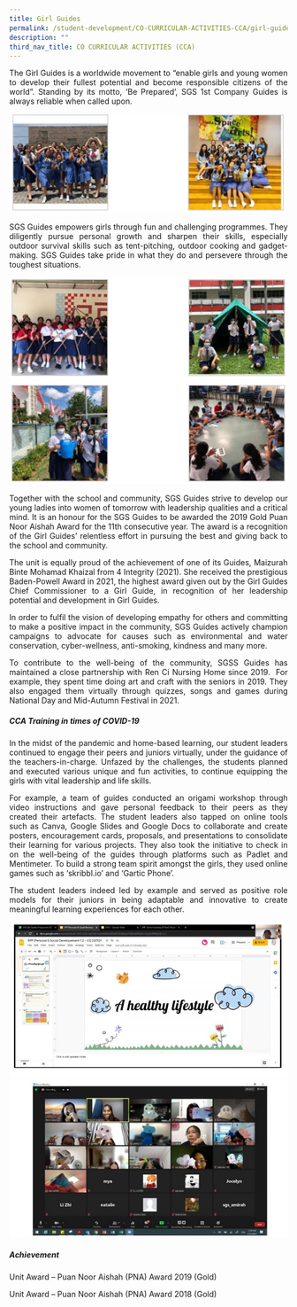 ```yaml
---
title: Girl Guides
permalink: /student-development/CO-CURRICULAR-ACTIVITIES-CCA/girl-guides/
description: ""
third_nav_title: CO CURRICULAR ACTIVITIES (CCA)
---
```

<p style="text-align: justify;"> The Girl Guides is a worldwide movement to “enable girls and young women to develop their fullest potential and become responsible citizens of the world”. Standing by its motto, ‘Be Prepared’, SGS 1st Company Guides is always reliable when called upon. </p>

![](/images/CCA%20Girl%20Guides/girl_guide1.jpg)

<p style="text-align: justify;"> SGS Guides empowers girls through fun and challenging programmes. They diligently pursue personal growth and sharpen their skills, especially outdoor survival skills such as tent-pitching, outdoor cooking and gadget-making. SGS Guides take pride in what they do and persevere through the toughest situations. </p>

![](/images/CCA%20Girl%20Guides/girl_guide2.jpg)

<p style="text-align: justify;"> Together with the school and community, SGS Guides strive to develop our young ladies into women of tomorrow with leadership qualities and a critical mind. It is an honour for the SGS Guides to be awarded the 2019 Gold Puan Noor Aishah Award for the 11th consecutive year. The award is a recognition of the Girl Guides’ relentless effort in pursuing the best and giving back to the school and community. </p>

<p style="text-align: justify;"> The unit is equally proud of the achievement of one of its Guides, Maizurah Binte Mohamad Khaizal from 4 Integrity (2021). She received the prestigious Baden-Powell Award in 2021, the highest award given out by the Girl Guides Chief Commissioner to a Girl Guide, in recognition of her leadership potential and development in Girl Guides. </p>

<p style="text-align: justify;"> In order to fulfil the vision of developing empathy for others and committing to make a positive impact in the community, SGS Guides actively champion campaigns to advocate for causes such as environmental and water conservation, cyber-wellness, anti-smoking, kindness and many more. </p>

<p style="text-align: justify;"> To contribute to the well-being of the community, SGSS Guides has maintained a close partnership with Ren Ci Nursing Home since 2019.  For example, they spent time doing art and craft with the seniors in 2019. They also engaged them virtually through quizzes, songs and games during National Day and Mid-Autumn Festival in 2021. </p>

##### **CCA Training in times of COVID-19**

<p style="text-align: justify;"> In the midst of the pandemic and home-based learning, our student leaders continued to engage their peers and juniors virtually, under the guidance of the teachers-in-charge. Unfazed by the challenges, the students planned and executed various unique and fun activities, to continue equipping the girls with vital leadership and life skills. </p>

<p style="text-align: justify;"> For example, a team of guides conducted an origami workshop through video instructions and gave personal feedback to their peers as they created their artefacts. The student leaders also tapped on online tools such as Canva, Google Slides and Google Docs to collaborate and create posters, encouragement cards, proposals, and presentations to consolidate their learning for various projects. They also took the initiative to check in on the well-being of the guides through platforms such as Padlet and Mentimeter. To build a strong team spirit amongst the girls, they used online games such as ‘skribbl.io’ and ‘Gartic Phone’. </p>

<p style="text-align: justify;"> The student leaders indeed led by example and served as positive role models for their juniors in being adaptable and innovative to create meaningful learning experiences for each other. </p>

![](/images/CCA%20Girl%20Guides/Slide17-768x432.jpg)
![](/images/CCA%20Girl%20Guides/Slide16-768x432.jpg)

##### **Achievement**

Unit Award – Puan Noor Aishah (PNA) Award 2019 (Gold)

Unit Award – Puan Noor Aishah (PNA) Award 2018 (Gold)